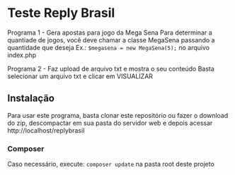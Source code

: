 # Teste Reply Brasil

Programa 1 - Gera apostas para jogo da Mega Sena
    Para determinar a quantiade de jogos, você deve chamar a classe MegaSena passando a quantidade que deseja
    Ex.: `$megasena = new MegaSena(5);` no arquivo index.php

Programa 2 - Faz upload de arquivo txt e mostra o seu conteúdo
    Basta selecionar um arquivo txt e clicar em VISUALIZAR

## Instalação
Para usar este programa, basta clonar este repositório ou fazer o download do zip, descompactar em sua pasta do servidor web e depois acessar  http://localhost/replybrasil

### Composer

Caso necessário, execute: `composer update` na pasta root deste projeto
